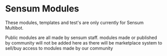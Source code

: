 # Sensum Modules
These modules, templates and test's are only currently for Sensum Multibot.

Public modules are all made by sensum staff. modules made or published by community will not be added here as there will be marketplace system to sell/buy access to modules made by our community
